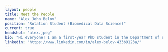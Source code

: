 ```yaml
---
layout: people
title: Meet the People
name: "Alex John Belov"
position: "Rotation Student (Biomedical Data Science)"
current: true
headshot: "alex.jpeg"
bio: "Hi everyone! I am a first-year PhD student in the Department of Biomedical Data Science at Stanford. I believe that the beauty of biology requires beautiful math to model it: I develop methods to infer causal relationships in single-cell genomics data to understand fundamental problems in gene regulation and cell fate decision making. I also believe that building community in science is just as important as our work itself; I love planning concerts and hosting dinner parties!"
linkedin: "https://www.linkedin.com/in/alex-belov-433b9123a/"
---
```

